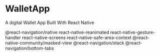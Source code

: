 # WalletApp
 A digital Wallet App Built With React Native

 @react-navigation/native
 react-native-reanimated 
 react-native-gesture-handler 
 react-native-screens 
 react-native-safe-area-context 
 @react-native-community/masked-view 
 @react-navigation/stack 
 @react-navigation/bottom-tabs
